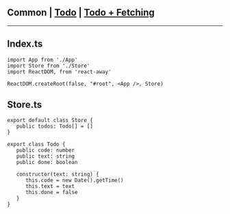 ## **Common | [Todo](./basic.md) | [Todo + Fetching](./async.md)**

<hr/>

## Index.ts

````tsx
import App from './App'
import Store from './Store'
import ReactDOM, from 'react-away'

ReactDOM.createRoot(false, "#root", <App />, Store)
````

## Store.ts

````tsx 
export default class Store {
   public todos: Todo[] = []
}

export class Todo {
   public code: number
   public text: string
   public done: boolean

   constructor(text: string) {
      this.code = new Date().getTime()
      this.text = text
      this.done = false
   }
}
```` 